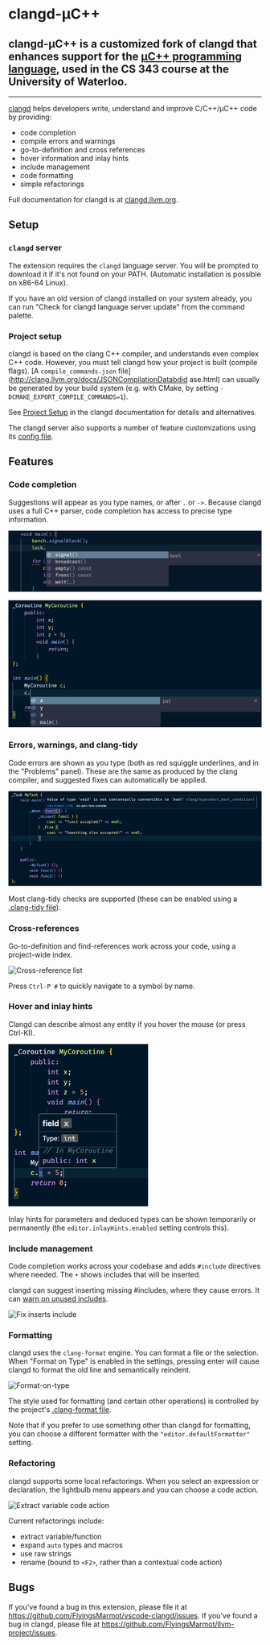 # clangd-µC++

## clangd-µC++ is a customized fork of clangd that enhances support for the [µC++ programming language](https://plg.uwaterloo.ca/usystem/uC++.html), used in the CS 343 course at the University of Waterloo.

<hr>

[clangd](https://clangd.llvm.org) helps developers write, understand and
improve C/C++/µC++ code by providing:

 - code completion
 - compile errors and warnings
 - go-to-definition and cross references
 - hover information and inlay hints
 - include management
 - code formatting
 - simple refactorings

Full documentation for clangd is at [clangd.llvm.org](https://clangd.llvm.org).

## Setup

### `clangd` server

The extension requires the `clangd` language server.
You will be prompted to download it if it's not found on your PATH.
(Automatic installation is possible on x86-64 Linux).

If you have an old version of clangd installed on your system already, you can
run "Check for clangd language server update" from the command palette.

### Project setup

clangd is based on the clang C++ compiler, and understands even complex C++
code.  However, you must tell clangd how your project is built (compile flags).
[A `compile_commands.json` file](http://clang.llvm.org/docs/JSONCompilationDatabdid ase.html)
can usually be generated by your build system
(e.g. with CMake, by setting `-DCMAKE_EXPORT_COMPILE_COMMANDS=1`).

See [Project Setup](https://clangd.llvm.org/installation#project-setup)
in the clangd documentation for details and alternatives.

The clangd server also supports a number of feature customizations using its
[config file](https://clangd.llvm.org/config.html).

## Features

### Code completion

Suggestions will appear as you type names, or after `.` or `->`.
Because clangd uses a full C++ parser, code completion has access to precise
type information.

![Code completion](doc-assets/ucpp_complete.png)

![Code for coroutine completion](doc-assets/ucpp_coroutine_complete.png)

### Errors, warnings, and clang-tidy

Code errors are shown as you type (both as red squiggle underlines, and in the
"Problems" panel). These are the same as produced by the clang compiler, and
suggested fixes can automatically be applied.

![Error with fix](doc-assets/ucpp_diagnostics.png)

Most clang-tidy checks are supported (these can be enabled using a [.clang-tidy
file](https://clang.llvm.org/extra/clang-tidy/)).

### Cross-references

Go-to-definition and find-references work across your code, using a project-wide
index.

![Cross-reference list](doc-assets/xrefs.png)

Press `Ctrl-P #` to quickly navigate to a symbol by name.

### Hover and inlay hints

Clangd can describe almost any entity if you hover the mouse (or press Ctrl-KI).

![Hover and inlay hints](doc-assets/ucpp_hover.png)

Inlay hints for parameters and deduced types can be shown temporarily or
permanently (the `editor.inlayHints.enabled` setting controls this).

### Include management

Code completion works across your codebase and adds `#include` directives where
needed. The `•` shows includes that will be inserted.

clangd can suggest inserting missing #includes, where they cause errors.
It can [warn on unused includes](https://clangd.llvm.org/guides/include-cleaner).

![Fix inserts include](doc-assets/include.png)

### Formatting

clangd uses the `clang-format` engine. You can format a file or the selection.
When "Format on Type" is enabled in the settings, pressing enter will cause
clangd to format the old line and semantically reindent.

![Format-on-type](doc-assets/format.png)

The style used for formatting (and certain other operations) is controlled by the project's
[.clang-format file](https://clang.llvm.org/docs/ClangFormatStyleOptions.html).

Note that if you prefer to use something other than clangd for formatting, you can
choose a different formatter with the `"editor.defaultFormatter"` setting.

### Refactoring

clangd supports some local refactorings. When you select an expression or
declaration, the lightbulb menu appears and you can choose a code action.

![Extract variable code action](doc-assets/extract.png)

Current refactorings include:
 - extract variable/function
 - expand `auto` types and macros
 - use raw strings
 - rename (bound to `<F2>`, rather than a contextual code action)

## Bugs

If you've found a bug in this extension, please file it at https://github.com/FlyingsMarmot/vscode-clangd/issues.
If you've found a bug in clangd, please file at https://github.com/FlyingsMarmot/llvm-project/issues.
